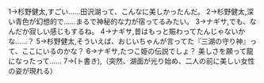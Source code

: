 1→杉野健太,すごい……田沢湖って、こんなに美しかったんだ。
2→杉野健太,深い青色が幻想的で……まるで神秘的な力が宿ってるみたい。
3→ナギサ,でも、なんだか寂しい感じもするね。
4→ナギサ,昔はもっと賑わってたんじゃないかな……？
5→杉野健太,そういえば、おじいちゃんが言ってた『三湖の守り神』って、ここにいるのかな？
6→ナギサ,たつこ姫の伝説でしょ？ 美しさを願って龍になったって……
7→(ト書き),（突然、湖面が光り始め、二人の前に美しい女性の姿が現れる）
